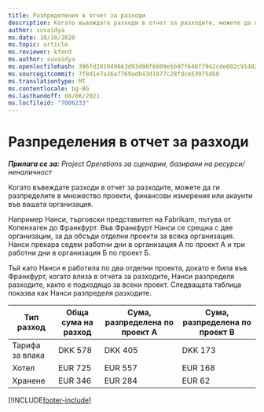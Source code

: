 ```yaml
---
title: Разпределения в отчет за разходи
description: Когато въвеждате разходи в отчет за разходите, можете да ги разпределите в множество проекти, юридически лица или акаунти във вашата организация.
author: suvaidya
ms.date: 10/10/2020
ms.topic: article
ms.reviewer: kfend
ms.author: suvaidya
ms.openlocfilehash: 396fd201949663d93d90f6609e5b97f646f7942cde002c91482fa7dc26c394ae
ms.sourcegitcommit: 7f8d1e7a16af769adb43d1877c28fdce53975db8
ms.translationtype: MT
ms.contentlocale: bg-BG
ms.lasthandoff: 08/06/2021
ms.locfileid: "7006233"
---
```

# <a name="distributions-on-an-expense-report"></a>Разпределения в отчет за разходи

_**Прилага се за:** Project Operations за сценарии, базирани на ресурси/неналичност_

Когато въвеждате разходи в отчет за разходите, можете да ги разпределите в множество проекти, финансови измерения или акаунти във вашата организация.

Например Нанси, търговски представител на Fabrikam, пътува от Копенхаген до Франкфурт. Във Франкфурт Нанси се срещна с две организации, за да обсъди отделни проекти за всяка организация. Нанси прекара седем работни дни в организация А по проект А и три работни дни в организация Б по проект Б.

Тъй като Нанси е работила по два отделни проекта, докато е била във Франкфурт, когато влиза в отчета за разходите, Нанси разпределя разходите, както е подходящо за всеки проект. Следващата таблица показва как Нанси разпределя разходите.

| Тип разход | Обща сума на разход | Сума, разпределена по проект А | Сума, разпределена по проект B |
|--------------|----------------------|---------------------------------|---------------------------------|
| Тарифа за влака   | DKK 578              | DKK 405                         | DKK 173                         |
| Хотел        | EUR 725              | EUR 557                         | EUR 168                         |
| Хранене        | EUR 346              | EUR 284                         | EUR 62                          |


[!INCLUDE[footer-include](../includes/footer-banner.md)]